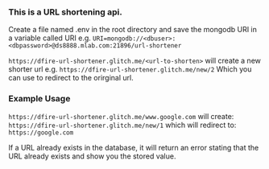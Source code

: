 ### This is a URL shortening api.  

Create a file named .env in the root directory and save the mongodb URI in a variable called URI
e.g. `URI=mongodb://<dbuser>:<dbpassword>@ds8888.mlab.com:21896/url-shortener`

`https://dfire-url-shortener.glitch.me/<url-to-shorten>` will create a new shorter url
e.g. `https://dfire-url-shortener.glitch.me/new/2`
Which you can use to redirect to the orirginal url.




### Example Usage

`https://dfire-url-shortener.glitch.me/www.google.com`
will create:
`https://dfire-url-shortener.glitch.me/new/1`
which will redirect to:
`https://google.com`


If a URL already exists in the database, it will return an error stating that the URL already exists and show you the stored value.

